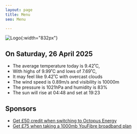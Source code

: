 ```yaml
---
layout: page
title: Menu
seo: Menu

---
```


![Logo](/images/logo.jpg){:width="832px"}

<!-- weather_marker starts -->
## On Saturday, 26 April 2025

- The average temperature today is 9.42˚C,
- With highs of 9.99˚C and lows of 7.69˚C,
- It may feel like 9.42˚C with overcast clouds
- The wind speed is 0.89m/s and visibility is 10000m
- The pressure is 1021hPa and humidity is 83%
- The sun will rise at 04:48 and set at 19:23

<!-- weather_marker ends -->

## Sponsors

- [Get £50 credit when switching to Octopus Energy](https://bit.ly/3oD1nnS)
- [Get £75 when taking a 1000mb YouFibre broadband plan](https://aklam.io/91zWhU?)
